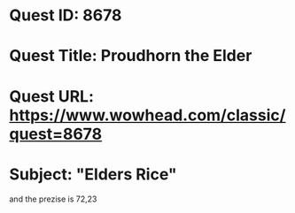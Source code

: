 # Quest ID: 8678
# Quest Title: Proudhorn the Elder
# Quest URL: https://www.wowhead.com/classic/quest=8678
# Subject: "Elders Rice"
and the prezise is 72,23